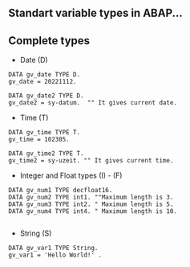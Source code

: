 
## Standart variable types in ABAP...

## Complete types

- Date (D)
 
```` Abap
DATA gv_date TYPE D.
gv_date = 20221112.

DATA gv_date2 TYPE D.
gv_date2 = sy-datum.  "" It gives current date.
````
- Time (T)

```` Abap
DATA gv_time TYPE T.
gv_time = 102305.

DATA gv_time2 TYPE T.
gv_time2 = sy-uzeit. "" It gives current time.

````
- Integer and Float types (I) - (F)

```` Abap
DATA gv_num1 TYPE decfloat16.
DATA gv_num2 TYPE int1. ""Maximum length is 3.
DATA gv_num3 TYPE int2. " Maximum length is 5.
DATA gv_num4 TYPE int4. " Maximum length is 10.


````
- String (S)

````Abap
DATA gv_var1 TYPE String.
gv_var1 = 'Hello World!' .

````








